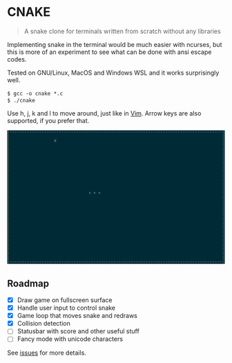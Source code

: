 # CNAKE

> A snake clone for terminals written from scratch without any libraries

Implementing snake in the terminal would be much easier with ncurses, but
this is more of an experiment to see what can be done with ansi escape codes.

Tested on GNU/Linux, MacOS and Windows WSL and it works surprisingly well.

```
$ gcc -o cnake *.c
$ ./cnake
```

Use h, j, k and l to move around, just like in [Vim](https://www.vim.org).
Arrow keys are also supported, if you prefer that.

![Screenshot](screenshot.png)

## Roadmap

- [X] Draw game on fullscreen surface
- [X] Handle user input to control snake
- [X] Game loop that moves snake and redraws
- [X] Collision detection
- [ ] Statusbar with score and other useful stuff
- [ ] Fancy mode with unicode characters

See [issues](https://github.com/veloek/cnake/issues) for more details.
